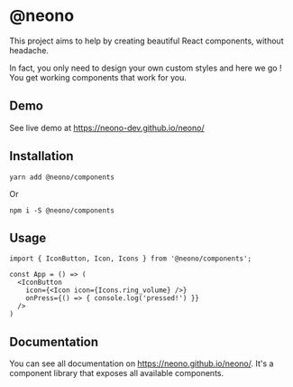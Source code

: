 # @neono

This project aims to help by creating beautiful React components, without headache.

In fact, you only need to design your own custom styles and here we go ! You get working components
that work for you.

## Demo

See live demo at https://neono-dev.github.io/neono/

## Installation

```shell
yarn add @neono/components
```

Or

```shell
npm i -S @neono/components
```

## Usage

```tsx
import { IconButton, Icon, Icons } from '@neono/components';

const App = () => (
  <IconButton
    icon={<Icon icon={Icons.ring_volume} />}
    onPress={() => { console.log('pressed!') }}
  />
)
```
## Documentation
You can see all documentation on https://neono.github.io/neono/.
It's a component library that exposes all available components.
